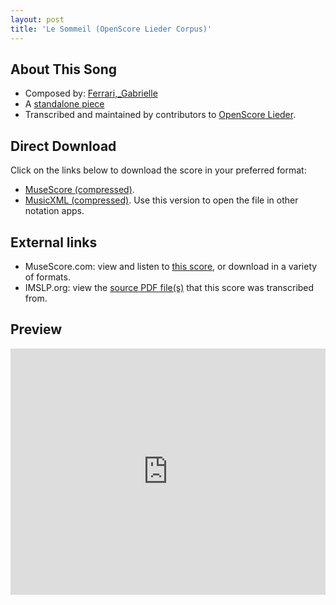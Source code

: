 ```yaml
---
layout: post
title: 'Le Sommeil (OpenScore Lieder Corpus)'
---
```


## About This Song

- Composed by: [Ferrari,_Gabrielle](https://fourscoreandmore.org/openscore/lieder/Ferrari,_Gabrielle)
- A [standalone piece](https://fourscoreandmore.org/openscore/lieder/Ferrari,_Gabrielle/_)
- Transcribed and maintained by contributors to [OpenScore Lieder].

[OpenScore Lieder]: https://musescore.com/openscore-lieder-corpus

## Direct Download

Click on the links below to download the score in your preferred format:
- [MuseScore (compressed)](https://github.com/openscore/lieder/blob/main/scores/Ferrari,_Gabrielle/_/Le_Sommeil/lc6567603.mscz?raw=true).
- [MusicXML (compressed)](https://github.com/openscore/lieder/blob/main/scores/Ferrari,_Gabrielle/_/Le_Sommeil/lc6567603.mxl?raw=true). Use this version to open the file in other notation apps.

## External links

- MuseScore.com: view and listen to [this score][MuseScore], or download in a variety of formats.
- IMSLP.org: view the [source PDF file(s)][IMSLP] that this score was transcribed from.

[MuseScore]: https://musescore.com/score/6567603
[IMSLP]: https://imslp.org/wiki/Special:ReverseLookup/575893

## Preview

<iframe width="100%" height="394" src="https://musescore.com/openscore-lieder-corpus/scores/6567603/embed" frameborder="0" allowfullscreen allow="autoplay; fullscreen"></iframe>
